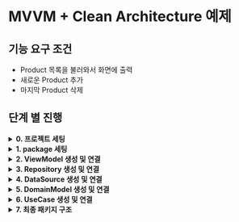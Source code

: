 # MVVM + Clean Architecture 예제

## 기능 요구 조건

- Product 목록을 불러와서 화면에 출력
- 새로운 Product 추가
- 마지막 Product 삭제

## 단계 별 진행

<details>
<summary><b>0. 프로젝트 세팅</b></summary>
<div markdown="1">

</br>

![image01](./README_image/image01.png)

- MainActivity 내에 MainScreen, Product 구성

</div>
</details>

<details>
<summary><b>1. package 세팅</b></summary>
<div markdown="1">

</br>

![image02](./README_image/image02.png)

- Package를 나누는 방법은 `Layer` 단위로 나누는 방식과 `Feature` 단위로 나누는 방식이 있음
- 본 예제에서는 Layer를 구분해서 학습하기 위해 Layer 단위로 나눔
- Layer 구조
  - Presentation Layer: ComposeView, ViewModel
  - Domain Layer: UseCase, RepositoryInterface, DomainModel
  - Data Layer: RepositoryImpl, DataSource, DataModel

</div>
</details>

<details>
<summary><b>2. ViewModel 생성 및 연결</b></summary>
<div markdown="1">

</br>

![image03](./README_image/image03.png)

- ViewModel 생성
  - 상태(products) 및 관련 함수 생성
- ViewModel과 Screen 연결
  - `androidx.lifecycle:lifecycle-viewmodel-compose` 및 `androidx.lifecycle:lifecycle-runtime-compose` 라이브러리 추가
  - Screen에 ViewModel의 상태 및 관련 함수 연결

</div>
</details>

<details>
<summary><b>3. Repository 생성 및 연결</b></summary>
<div markdown="1">

</br>

![image04](./README_image/image04.png)

- Repository 생성
  - ViewModel의 상태(products) 및 관련 함수 이전
  - 인터페이스는 Domain Layer, 구현체는 Data Layer
- Repository ViewModel 연결
  - DI를 위해 전역 객체 관리 도구(`DependenciesProvider`) 생성
  - Repository를 ViewModel에 주입해서 상태 및 관련 함수 연결
  - stateIn으로 Flow -> StateFlow 변경해 구독

</div>
</details>

<details>
<summary><b>4. DataSource 생성 및 연결</b></summary>
<div markdown="1">

</br>

![image05](./README_image/image05.png)

- DataSource 생성
  - Repository의 상태(products) 및 관련 함수 이전
  - 인터페이스와 구현체 모두 Data Layer
- DataSource와 Repository 연결
  - `DependenciesProvider`를 통해 DataSource를 Repositroy에 주입하고 상태 및 관련 함수 연결

</div>
</details>

<details>
<summary><b>5. DomainModel 생성 및 연결</b></summary>
<div markdown="1">

</br>

![image06](./README_image/image06.png)

- DomainModel 생성
  - DataModel의 데이터 샘플 이전
  - DataModel과 상호 변환 가능한 함수(Mapper) 생성
- DomainModel와 DataSource 연결

</div>
</details>

<details>
<summary><b>6. UseCase 생성 및 연결</b></summary>
<div markdown="1">

</br>

![image07](./README_image/image07.png)

- UseCase 생성
- `DependenciesProvider`를 통해 Repositroy를 UseCase에 주입
- UseCase와 ViewModel 연결

</div>
</details>

<details>
<summary><b>7. 최종 패키지 구조</b></summary>
<div markdown="1">

</br>

![image08](./README_image/image08.png)

- View, ViewModel, UseCase, Repository, DataSource, Mapper로 아키텍처 구성
- View는 ViewModel의 상태를 구독하고, 함수를 호출
- ViewModel은 View를 모르고, UseCase를 통해서 데이터 접근 및 수정
- UseCase는 ViewModel을 모르고, Repository를 통해서 데이터 접근 및 수정
- Repository는 UseCase를 모르고, DataSource를 통해서 데이터 접근 및 수정
- DataSource는 Repository를 모르고, 내부적으로 상태와 함수를 구현

</div>
</details>
